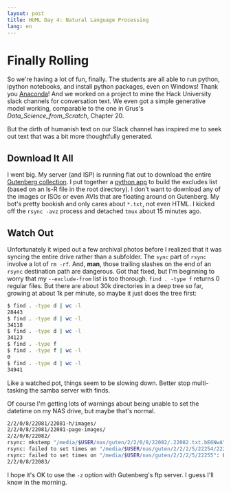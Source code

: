```yaml
---
layout: post
title: HUML Day 4: Natural Language Processing
lang: en
---
```


# Finally Rolling

So we're having a lot of fun, finally. The students are all able to run python, ipython notebooks, and install python packages, even on Windows! Thank you [Anaconda](http://anaconda.org)! And we worked on a project to mine the Hack University slack channels for conversation text. We even got a simple generative model working, comparable to the one in Grus's _Data_Science_from_Scratch_, Chapter 20.

But the dirth of humanish text on our Slack channel has inspired me to seek out text that was a bit more thoughtfully generated. 

## Download It All

I went big.  My server (and ISP) is running flat out to download the entire [Gutenberg collection](http://www.gutenberg.org/wiki/Gutenberg:Mirroring_How-To). I put together a [python app](http://github.com/totalgood/guten) to build the excludes list (based on an ls-R file in the root directory). I don't want to download any of the images or ISOs or even AVIs that are floating around on Gutenberg. My bot's pretty bookish and only cares about `*.txt`, not even HTML. I kicked off the `rsync -avz` process and detached `tmux` about 15 minutes ago. 

## Watch Out

Unfortunately it wiped out a few archival photos before I realized that it was syncing the entire drive rather than a subfolder. The `sync` part of `rsync` involve a lot of `rm -rf`.  And, **man**, those trailing slashes on the end of an `rsync` destination path are dangerous. Got that fixed, but I'm beginning to worry that my `--exclude-from` list is too thorough. `find . -type f` returns 0 regular files. But there are about 30k directories in a deep tree so far, growing at about 1k per minute, so maybe it just does the tree first:

```bash
$ find . -type d | wc -l
28443
$ find . -type d | wc -l
34118
$ find . -type d | wc -l
34123
$ find . -type f
$ find . -type f | wc -l
0
$ find . -type d | wc -l
34941
```

Like a watched pot, things seem to be slowing down. Better stop multi-tasking the samba server with finds.

Of course I'm getting lots of warnings about being unable to set the datetime on my NAS drive, but maybe that's normal.

```bash
2/2/0/8/22081/22081-h/images/
2/2/0/8/22081/22081-page-images/
2/2/0/8/22082/
rsync: mkstemp "/media/$USER/nas/guten/2/2/0/8/22082/.22082.txt.bE6NwA" failed: Operation not permitted (1)
rsync: failed to set times on "/media/$USER/nas/guten/2/2/2/5/22254/22254-h/images": Operation not permitted (1)
rsync: failed to set times on "/media/$USER/nas/guten/2/2/2/5/22255": Operation not permitted (1)
2/2/0/8/22083/
```

I hope it's OK to use the `-z` option with Gutenberg's ftp server. I guess I'll know in the morning.
